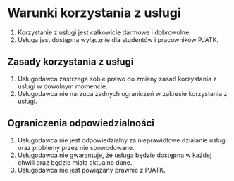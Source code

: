 # Warunki korzystania z usługi

1. Korzystanie z usługi jest całkowicie darmowe i dobrowolne.
2. Usługa jest dostępna wyłącznie dla studentów i pracowników PJATK.

## Zasady korzystania z usługi

1. Usługodawca zastrzega sobie prawo do zmiany zasad korzystania z usługi w dowolnym momencie.
2. Usługodawca nie narzuca żadnych ograniczeń w zakresie korzystania z usługi.

## Ograniczenia odpowiedzialności

1. Usługodawca nie jest odpowiedzialny za nieprawidłowe działanie usługi oraz problemy przez nie spowodowane.
2. Usługodawca nie gwarantuje, że usługa będzie dostępna w każdej chwili oraz będzie miała aktualne dane.
3. Usługodawca nie jest powiązany prawnie z PJATK.
